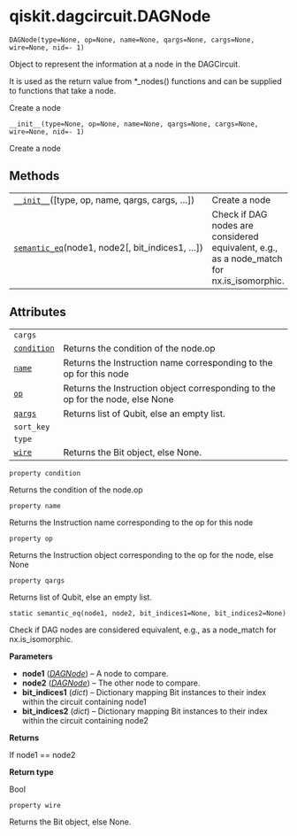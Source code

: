 # qiskit.dagcircuit.DAGNode

<span id="undefined" />

`DAGNode(type=None, op=None, name=None, qargs=None, cargs=None, wire=None, nid=- 1)`

Object to represent the information at a node in the DAGCircuit.

It is used as the return value from \*\_nodes() functions and can be supplied to functions that take a node.

Create a node

<span id="undefined" />

`__init__(type=None, op=None, name=None, qargs=None, cargs=None, wire=None, nid=- 1)`

Create a node

## Methods

|                                                                                                                                    |                                                                                             |
| ---------------------------------------------------------------------------------------------------------------------------------- | ------------------------------------------------------------------------------------------- |
| [`__init__`](#qiskit.dagcircuit.DAGNode.__init__ "qiskit.dagcircuit.DAGNode.__init__")(\[type, op, name, qargs, cargs, …])         | Create a node                                                                               |
| [`semantic_eq`](#qiskit.dagcircuit.DAGNode.semantic_eq "qiskit.dagcircuit.DAGNode.semantic_eq")(node1, node2\[, bit\_indices1, …]) | Check if DAG nodes are considered equivalent, e.g., as a node\_match for nx.is\_isomorphic. |

## Attributes

|                                                                                           |                                                                                |
| ----------------------------------------------------------------------------------------- | ------------------------------------------------------------------------------ |
| `cargs`                                                                                   |                                                                                |
| [`condition`](#qiskit.dagcircuit.DAGNode.condition "qiskit.dagcircuit.DAGNode.condition") | Returns the condition of the node.op                                           |
| [`name`](#qiskit.dagcircuit.DAGNode.name "qiskit.dagcircuit.DAGNode.name")                | Returns the Instruction name corresponding to the op for this node             |
| [`op`](#qiskit.dagcircuit.DAGNode.op "qiskit.dagcircuit.DAGNode.op")                      | Returns the Instruction object corresponding to the op for the node, else None |
| [`qargs`](#qiskit.dagcircuit.DAGNode.qargs "qiskit.dagcircuit.DAGNode.qargs")             | Returns list of Qubit, else an empty list.                                     |
| `sort_key`                                                                                |                                                                                |
| `type`                                                                                    |                                                                                |
| [`wire`](#qiskit.dagcircuit.DAGNode.wire "qiskit.dagcircuit.DAGNode.wire")                | Returns the Bit object, else None.                                             |

<span id="undefined" />

`property condition`

Returns the condition of the node.op

<span id="undefined" />

`property name`

Returns the Instruction name corresponding to the op for this node

<span id="undefined" />

`property op`

Returns the Instruction object corresponding to the op for the node, else None

<span id="undefined" />

`property qargs`

Returns list of Qubit, else an empty list.

<span id="undefined" />

`static semantic_eq(node1, node2, bit_indices1=None, bit_indices2=None)`

Check if DAG nodes are considered equivalent, e.g., as a node\_match for nx.is\_isomorphic.

**Parameters**

*   **node1** ([*DAGNode*](#qiskit.dagcircuit.DAGNode "qiskit.dagcircuit.DAGNode")) – A node to compare.
*   **node2** ([*DAGNode*](#qiskit.dagcircuit.DAGNode "qiskit.dagcircuit.DAGNode")) – The other node to compare.
*   **bit\_indices1** (*dict*) – Dictionary mapping Bit instances to their index within the circuit containing node1
*   **bit\_indices2** (*dict*) – Dictionary mapping Bit instances to their index within the circuit containing node2

**Returns**

If node1 == node2

**Return type**

Bool

<span id="undefined" />

`property wire`

Returns the Bit object, else None.
